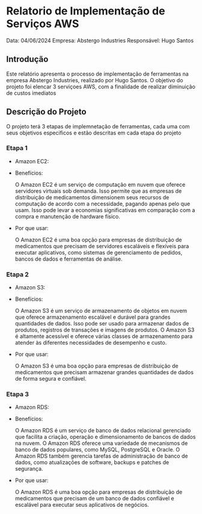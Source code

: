 # Relatorio de Implementação de Serviços AWS

Data: 04/06/2024
Empresa: Abstergo Industries
Responsável: Hugo Santos

## Introdução
  <p>Este relatório apresenta o processo de implementação de ferramentas na empresa Abstergo Industries, realizado por Hugo Santos. O objetivo do projeto foi elencar 3 serviçoes AWS, com a finalidade de realizar diminuição de custos imediatos</p>

## Descrição do Projeto
  <p>O projeto terá 3 etapas de implemnetação de ferramentas, cada uma com seus objetivos especificos e estão descritas em cada etapa do projeto</p>

### Etapa 1

  - Amazon EC2:
  * Benefícios:
    <p>O Amazon EC2 é um serviço de computação em nuvem que oferece servidores virtuais sob demanda. Isso permite que as empresas de distribuição de medicamentos dimensionem seus recursos de computação de acordo com a necessidade, pagando apenas pelo que usam.     Isso pode levar a economias significativas em comparação com a compra e manutenção de hardware físico.</p>
  
  * Por que usar:
    <p>O Amazon EC2 é uma boa opção para empresas de distribuição de medicamentos que precisam de servidores escaláveis ​​e flexíveis para executar aplicativos, como sistemas de gerenciamento de pedidos, bancos de dados e ferramentas de análise.</p>

### Etapa 2 

  - Amazon S3:
  * Benefícios:
    <p> O Amazon S3 é um serviço de armazenamento de objetos em nuvem que oferece armazenamento escalável e durável para grandes quantidades de dados. Isso pode ser usado para armazenar dados de produtos, registros de transações e imagens de produtos. O Amazon S3 é altamente acessível e oferece várias classes de armazenamento para atender às diferentes necessidades de desempenho e custo.</p>
  
  * Por que usar:
    <p>O Amazon S3 é uma boa opção para empresas de distribuição de medicamentos que precisam armazenar grandes quantidades de dados de forma segura e confiável.</p>

### Etapa 3

  - Amazon RDS:
  * Benefícios:
     <p>O Amazon RDS é um serviço de banco de dados relacional gerenciado que facilita a criação, operação e dimensionamento de bancos de dados na nuvem. O Amazon RDS oferece uma variedade de mecanismos de banco de dados populares, como MySQL, PostgreSQL e Oracle. O Amazon RDS também gerencia tarefas de administração de banco de dados, como atualizações de software, backups e patches de segurança.</p>
   
  * Por que usar:
    <p>O Amazon RDS é uma boa opção para empresas de distribuição de medicamentos que precisam de um banco de dados confiável e escalável para executar seus aplicativos de negócios.</p>
